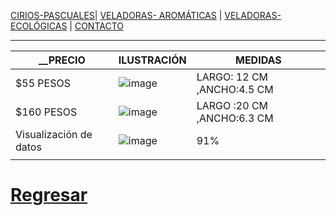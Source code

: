 [CIRIOS-PASCUALES](./CIRIOS-PASCUALES.md)| [VELADORAS- AROMÁTICAS](./VELADORAS-AROMÁTICAS.md) | [VELADORAS-ECOLÓGICAS](./VELADORAS-ECOLÓGICAS.md)  | [CONTACTO](./CONTACTO.md) 
- - -
| __PRECIO | ILUSTRACIÓN | MEDIDAS|
|-------------------------|-------------|--------------|
|$55 PESOS| ![image](https://user-images.githubusercontent.com/99773679/160254918-4c2ee00f-ee37-4823-a331-fc47239a3887.png) |LARGO: 12 CM ,ANCHO:4.5 CM |
| $160 PESOS | ![image](https://user-images.githubusercontent.com/99773679/160254835-919f1e86-8199-476f-acbc-d39a067be3ff.png) | LARGO :20 CM  ,ANCHO:6.3 CM|
|  Visualización de datos |![image](https://user-images.githubusercontent.com/99773679/157130665-136a3f9e-f781-4b7b-873d-caa1c6d7c590.png)| 91% |
|                                                      |
























# [Regresar](/index.md)
